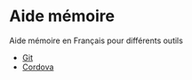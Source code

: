 # Aide mémoire

Aide mémoire en Français pour différents outils

* [Git](git/README.md)
* [Cordova](cordova/README.md)
